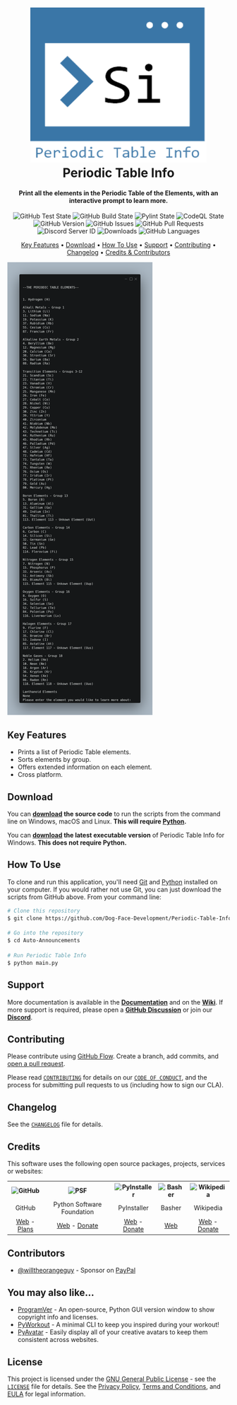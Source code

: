 <!-- Logo -->
<h1 align="center">
  <img src="https://github.com/Dog-Face-Development/Periodic-Table-Info/blob/master/docs/images/logo.png" height="350px" width="400px" alt="Periodic Table Info">
  <br>
  Periodic Table Info
  <br>
</h1>

<!-- Copy -->
<h4 align="center">Print all the elements in the Periodic Table of the Elements, with an interactive prompt to learn more.</h4>

<!-- Badges -->
<div align="center">
  <!-- Stability -->
  <img alt="GitHub Test State" src="https://github.com/Dog-Face-Development/Periodic-Table-Info/actions/workflows/test.yml/badge.svg">
  <!-- Stability -->
  <img alt="GitHub Build State" src="https://github.com/Dog-Face-Development/Periodic-Table-Info/actions/workflows/build.yml/badge.svg">
  <!-- Stability -->
  <img alt="Pylint State" src="https://github.com/Dog-Face-Development/Periodic-Table-Info/actions/workflows/pylint.yml/badge.svg">
  <!-- CodeQL -->
  <img alt="CodeQL State" src="https://github.com/Dog-Face-Development/Periodic-Table-Info/actions/workflows/codeql-analysis.yml/badge.svg">
  <!-- Version -->
  <img alt="GitHub Version" src="https://img.shields.io/github/v/release/Dog-Face-Development/Periodic-Table-Info?include_prereleases">
  <!-- Issues -->
  <img alt="GitHub Issues" src="https://img.shields.io/github/issues/Dog-Face-Development/Periodic-Table-Info">
  <!-- Pull Requests -->
  <img alt="GitHub Pull Requests" src="https://img.shields.io/github/issues-pr/Dog-Face-Development/Periodic-Table-Info">
  <!-- Discord -->
  <img alt="Discord Server ID" src="https://img.shields.io/discord/1015866225827520543">
  <!-- Downloads -->
  <img alt="Downloads" src="https://img.shields.io/github/downloads/Dog-Face-Development/Periodic-Table-Info/total">
  <!-- Language Count -->
  <img alt="GitHub Languages" src="https://img.shields.io/github/languages/count/Dog-Face-Development/Periodic-Table-Info">
</div>

<!-- Navigation -->
<p align="center">
  <a href="#key-features">Key Features</a> •
  <a href="#download">Download</a> •
  <a href="#how-to-use">How To Use</a> •
  <a href="#support">Support</a> •
  <a href="#contributing">Contributing</a> •
  <a href="#changelog">Changelog</a> •
  <a href="#credits">Credits & Contributors</a>
</p>

<!-- Screenshot(s) -->
![screenshot](https://github.com/Dog-Face-Development/Periodic-Table-Info/blob/master/docs/images/welcome.png)

## Key Features

* Prints a list of Periodic Table elements.
* Sorts elements by group.
* Offers extended information on each element.
* Cross platform.

## Download

You can **[download](https://github.com/Dog-Face-Development/Periodic-Table-Info/releases/latest) the source code** to run the scripts from the command line on Windows, macOS and Linux. **This will require [Python](https://www.python.org/downloads/).**

You can **[download](https://github.com/Dog-Face-Development/Periodic-Table-Info/releases/latest) the latest executable version** of Periodic Table Info for Windows. **This does not require Python.**

## How To Use

To clone and run this application, you'll need [Git](https://git-scm.com/downloads) and [Python](https://www.python.org/downloads/) installed on your computer. If you would rather not use Git, you can just download the scripts from GitHub above. From your command line:

```bash
# Clone this repository
$ git clone https://github.com/Dog-Face-Development/Periodic-Table-Info.git

# Go into the repository
$ cd Auto-Announcements

# Run Periodic Table Info
$ python main.py
```

## Support

More documentation is available in the **[Documentation](https://github.com/Dog-Face-Development/Periodic-Table-Info/tree/master/docs)** and on the **[Wiki](https://github.com/Dog-Face-Development/Periodic-Table-Info/wiki)**. If more support is required, please open a **[GitHub Discussion](https://github.com/Dog-Face-Development/Periodic-Table-Info/discussions)** or join our **[Discord](https://discord.gg/JF2cgABFPw)**.

## Contributing

Please contribute using [GitHub Flow](https://guides.github.com/introduction/flow). Create a branch, add commits, and [open a pull request](https://github.com/Dog-Face-Development/Periodic-Table-Info/compare).

Please read [`CONTRIBUTING`](CONTRIBUTING.md) for details on our [`CODE OF CONDUCT`](CODE_OF_CONDUCT.md), and the process for submitting pull requests to us (including how to sign our CLA).

## Changelog

See the [`CHANGELOG`](CHANGELOG.md) file for details.

## Credits

This software uses the following open source packages, projects, services or websites:

<!-- Credits Table -->
<table>
  <tr>
    <th align="center"><img src="https://applets.imgix.net/https%3A%2F%2Fassets.ifttt.com%2Fimages%2Fchannels%2F2107379463%2Ficons%2Fmonochrome_large.png?w=240&h=240&s=8a19bbc158996d098e2fb18310ba7f33" width="150" height="150" alt="GitHub"/></th>
    <th align="center"><img src="https://upload.wikimedia.org/wikipedia/commons/thumb/c/c3/Python-logo-notext.svg/182px-Python-logo-notext.svg.png" width="150" height="150" alt="PSF"/></th>
    <th align="center"><img src="https://pyinstaller.readthedocs.io/en/v4.2/_static/pyinstaller-draft1a.ico" width="150" height="150" alt="PyInstaller"/></th>
    <th align="center"><img src="https://dynamic.indigoimages.ca/v1/books/books/0753471973/1.jpg?width=614&maxheight=614&quality=85" width="150" height="150" alt="Basher"/></th>
    <th align="center"><img src="https://upload.wikimedia.org/wikipedia/commons/thumb/0/07/Wikipedia_logo_%28svg%29.svg/1200px-Wikipedia_logo_%28svg%29.svg.png" width="150" height="150" alt="Wikipedia"/></th>
  </tr>
  <tr>
    <td align="center">GitHub</td>
    <td align="center">Python Software Foundation</td>
    <td align="center">PyInstaller</td>
    <td align="center">Basher</td>
    <td align="center">Wikipedia</td>
  </tr>
  <tr>
    <td align="center"><a href="https://github.com/">Web</a> - <a href="https://github.com/pricing">Plans</a></td>
    <td align="center"><a href="https://www.python.org/">Web</a> - <a href="https://psfmember.org/civicrm/contribute/transact?reset=1&id=2">Donate</a></td>
    <td align="center"><a href="https://pyinstaller.readthedocs.io/en/stable/">Web</a> - <a href="https://www.pyinstaller.org/funding.html#funding-by-individuals">Donate</a></td>
    <td align="center"><a href="https://www.basherscience.com/books">Web</a></td>
    <td align="center"><a href="https://www.wikipedia.org/">Web</a> - <a href="https://donate.wikimedia.org/wiki/Ways_to_Give">Donate</a></td>
  </tr>
</table>

## Contributors

* [@willtheorangeguy](https://github.com/willtheorangeguy) - Sponsor on [PayPal](https://paypal.me/wvdg44?country.x=CA&locale.x=en_US)

## You may also like...

* [ProgramVer](https://github.com/Dog-Face-Development/ProgramVer) - An open-source, Python GUI version window to show copyright info and licenses.
* [PyWorkout](https://github.com/Dog-Face-Development/PyWorkout) - A minimal CLI to keep you inspired during your workout!
* [PyAvatar](https://github.com/Dog-Face-Development/PyAvatar) - Easily display all of your creative avatars to keep them consistent across websites.

## License

This project is licensed under the [GNU General Public License](https://www.gnu.org/licenses/gpl-3.0.en.html) - see the [`LICENSE`](LICENSE.md) file for details. See the [Privacy Policy](https://github.com/Dog-Face-Development/Periodic-Table-Info/blob/master/docs/legal/PRIVACY.md), [Terms and Conditions](https://github.com/Dog-Face-Development/Periodic-Table-Info/blob/master/docs/legal/TERMS.md), and [EULA](https://github.com/Dog-Face-Development/Periodic-Table-Info/blob/master/docs/legal/EULA.md) for legal information.
